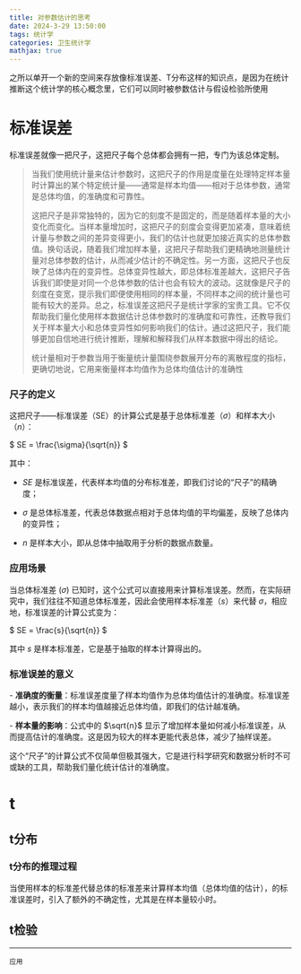 ```yaml
---
title: 对参数估计的思考
date: 2024-3-29 13:50:00
tags: 统计学
categories: 卫生统计学
mathjax: true
---
```


之所以单开一个新的空间来存放像标准误差、T分布这样的知识点，是因为在统计推断这个统计学的核心概念里，它们可以同时被参数估计与假设检验所使用

# 标准误差

标准误差就像一把尺子，这把尺子每个总体都会拥有一把，专门为该总体定制。
>
>当我们使用统计量来估计参数时，这把尺子的作用是度量在处理特定样本量时计算出的某个特定统计量——通常是样本均值——相对于总体参数，通常是总体均值，的准确度和可靠性。
>
>这把尺子是非常独特的，因为它的刻度不是固定的，而是随着样本量的大小变化而变化。当样本量增加时，这把尺子的刻度会变得更加紧凑，意味着统计量与参数之间的差异变得更小，我们的估计也就更加接近真实的总体参数值。换句话说，随着我们增加样本量，这把尺子帮助我们更精确地测量统计量对总体参数的估计，从而减少估计的不确定性。另一方面，这把尺子也反映了总体内在的变异性。总体变异性越大，即总体标准差越大，这把尺子告诉我们即使是对同一个总体参数的估计也会有较大的波动。这就像是尺子的刻度在变宽，提示我们即便使用相同的样本量，不同样本之间的统计量也可能有较大的差异。总之，标准误差这把尺子是统计学家的宝贵工具。它不仅帮助我们量化使用样本数据估计总体参数时的准确度和可靠性，还教导我们关于样本量大小和总体变异性如何影响我们的估计。通过这把尺子，我们能够更加自信地进行统计推断，理解和解释我们从样本数据中得出的结论。
>
>统计量相对于参数当用于衡量统计量围绕参数展开分布的离散程度的指标，更确切地说，它用来衡量样本均值作为总体均值估计的准确性

### 尺子的定义

这把尺子——标准误差（SE）的计算公式是基于总体标准差（$\sigma$）和样本大小（$n$）：

$ SE = \frac{\sigma}{\sqrt{n}} $

其中：

- $SE$ 是标准误差，代表样本均值的分布标准差，即我们讨论的“尺子”的精确度；

- $\sigma$ 是总体标准差，代表总体数据点相对于总体均值的平均偏差，反映了总体内的变异性；

- $n$ 是样本大小，即从总体中抽取用于分析的数据点数量。

### 应用场景

当总体标准差 ($\sigma$) 已知时，这个公式可以直接用来计算标准误差。然而，在实际研究中，我们往往不知道总体标准差，因此会使用样本标准差（$s$）来代替 $\sigma$，相应地，标准误差的计算公式变为：



$ SE = \frac{s}{\sqrt{n}} $



其中 $s$ 是样本标准差，它是基于抽取的样本计算得出的。

### 标准误差的意义

\- **准确度的衡量**：标准误差度量了样本均值作为总体均值估计的准确度。标准误差越小，表示我们的样本均值越接近总体均值，即我们的估计越准确。

\- **样本量的影响**：公式中的 $\sqrt{n}$ 显示了增加样本量如何减小标准误差，从而提高估计的准确度。这是因为较大的样本更能代表总体，减少了抽样误差。

这个“尺子”的计算公式不仅简单但极其强大，它是进行科学研究和数据分析时不可或缺的工具，帮助我们量化统计估计的准确度。

# t

## t分布

### t分布的推理过程

当使用样本的标准差代替总体的标准差来计算样本均值（总体均值的估计），的标准误差时，引入了额外的不确定性，尤其是在样本量较小时。

## t检验

---

`应用`





